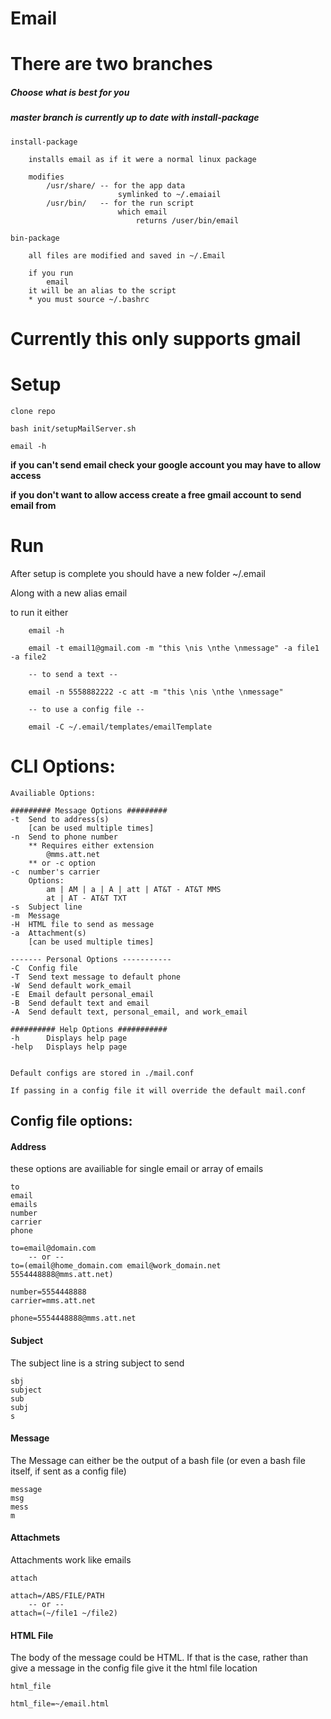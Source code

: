 <!-- 
# Title              :setupMailServer.sh
# Description        :install and set up a basic email server
#                       and provide an easy to use mutt-wraper
# Author             :Steven Barber
# Email              :steven.barber@eagles.usm.edu
# Date               :01-23-2016
# Version            :0.1
# Usage              :bash setupMailServer.sh
# Notes              :Only run 1 time without modifying
# bash_version       :4.3.11(1)-release
#========================================================================
-->

# Email

# There are two branches
##### Choose what is best for you
##### *master branch is currently up to date with install-package*

    install-package

        installs email as if it were a normal linux package

        modifies
            /usr/share/ -- for the app data
                            symlinked to ~/.emaiail
            /usr/bin/   -- for the run script
                            which email
                                returns /user/bin/email

    bin-package

        all files are modified and saved in ~/.Email

        if you run
            email
        it will be an alias to the script
        * you must source ~/.bashrc


# Currently this only supports gmail

# Setup

    clone repo

    bash init/setupMailServer.sh

    email -h

**if you can't send email check your google account you may have to allow access**

**if you don't want to allow access create a free gmail account to send email from**


# Run

After setup is complete you should have a new folder ~/.email

Along with a new alias email

to run it either

        email -h

        email -t email1@gmail.com -m "this \nis \nthe \nmessage" -a file1 -a file2

        -- to send a text --

        email -n 5558882222 -c att -m "this \nis \nthe \nmessage"

        -- to use a config file --

        email -C ~/.email/templates/emailTemplate

# CLI Options:

    Availiable Options:

    ######### Message Options #########
    -t  Send to address(s)
        [can be used multiple times]
    -n  Send to phone number
        ** Requires either extension
            @mms.att.net
        ** or -c option
    -c  number's carrier
        Options:
            am | AM | a | A | att | AT&T - AT&T MMS
            at | AT - AT&T TXT
    -s  Subject line
    -m  Message
    -H  HTML file to send as message
    -a  Attachment(s)
        [can be used multiple times]

    ------- Personal Options -----------
    -C  Config file
    -T  Send text message to default phone
    -W  Send default work_email
    -E  Email default personal_email
    -B  Send default text and email
    -A  Send default text, personal_email, and work_email

    ########## Help Options ###########
    -h      Displays help page
    -help   Displays help page


    Default configs are stored in ./mail.conf

    If passing in a config file it will override the default mail.conf


## Config file options:
#### Address

these options are availiable for single email or array of emails

    to
    email
    emails
    number
    carrier
    phone

    to=email@domain.com
        -- or --
    to=(email@home_domain.com email@work_domain.net 5554448888@mms.att.net)

    number=5554448888
    carrier=mms.att.net

    phone=5554448888@mms.att.net

#### Subject  

The subject line is a string subject to send

    sbj
    subject
    sub
    subj
    s

#### Message    

The Message can either be the output of a bash file (or even a bash file itself, if sent as a config file)

    message
    msg
    mess
    m

#### Attachmets

Attachments work like emails

    attach

    attach=/ABS/FILE/PATH
        -- or --
    attach=(~/file1 ~/file2)

#### HTML File

The body of the message could be HTML.  If that is the case, rather than give a message in the config file give it the html file location

    html_file

    html_file=~/email.html
